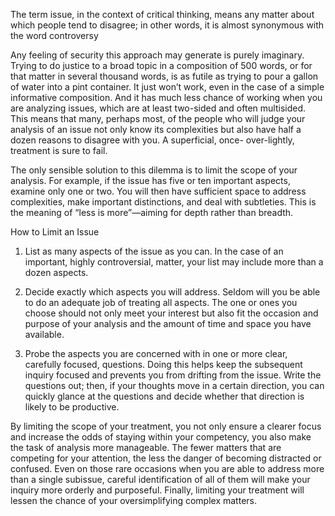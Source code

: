 

The term issue, in the context of critical thinking, means any matter about which people tend to disagree; in other words, it is almost synonymous with the word controversy 

Any feeling of security this approach may generate is purely imaginary. Trying to do justice to a broad topic in a composition of 500 words, or for that matter in several thousand words, is as futile as trying to pour a gallon of water into a pint container. It just won’t work, even in the case of a simple informative composition. And it has much less chance of working when you are analyzing issues, which are at least two-sided and often multisided. This means that many, perhaps most, of the people who will judge your analysis of an issue not only know its complexities but also have half a dozen reasons to disagree with you. A superficial, once- over-lightly, treatment is sure to fail. 

The only sensible solution to this dilemma is to limit the scope of your analysis. For example, if the issue has five or ten important aspects, examine only one or two. You will then have sufficient space to address complexities, make important distinctions, and deal with subtleties. This is the meaning of “less is more”—aiming for depth rather than breadth. 



How to Limit an Issue 

1. List as many aspects of the issue as you can. In the case of an important, highly controversial, matter, your list may include more than a dozen aspects. 

2. Decide exactly which aspects you will address. Seldom will you be able to do an adequate job of treating all aspects. The one or ones you choose should not only meet your interest but also fit the occasion and purpose of your analysis and the amount of time and space you have available. 

3. Probe the aspects you are concerned with in one or more clear, carefully focused, questions. Doing this helps keep the subsequent inquiry focused and prevents you from drifting from the issue. Write the questions out; then, if your thoughts move in a certain direction, you can quickly glance at the questions and decide whether that direction is likely to be productive. 



By limiting the scope of your treatment, you not only ensure a clearer focus and increase the odds of staying within your competency, you also make the task of analysis more manageable. The fewer matters that are competing for your attention, the less the danger of becoming distracted or confused. Even on those rare occasions when you are able to address more than a single subissue, careful identification of all of them will make your inquiry more orderly and purposeful. Finally, limiting your treatment will lessen the chance of your oversimplifying complex matters. 



